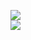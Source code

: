 [![](https://img.shields.io/badge/Made%20With-Github%20Spray-lightgrey.svg?style=for-the-badge&logo=github)](https://github.com/Annihil/github-spray#7099)  
[![](https://i.imgur.com/2DrTn0Z.gif)](https://github.com/Annihil/github-spray)